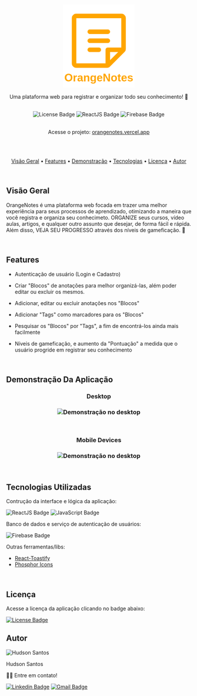 <div align="center">
  <br>
  <img src="src/assets/Logo.png" alt="Logo" height="225" width="">
  <p align="center">Uma plataforma web para registrar e organizar todo seu conhecimento! 🚀</p>
  <br>
</div>

<div align="center">
  <img src="https://img.shields.io/badge/license-MIT-%23ffa500?style=for-the-badge" alt="License Badge">
  <img src="https://img.shields.io/badge/make%20with-ReactJS-%23ffa500?style=for-the-badge&logo=react" alt="ReactJS Badge">
  <img src="https://img.shields.io/badge/make%20with-Firebase-%23ffa500?style=for-the-badge&logo=firebase" alt="Firebase Badge">
</div>
</br>

<p align="center">Acesse o projeto: <a href="https://orangenotes.vercel.app/">orangenotes.vercel.app</a></p>
</br>
</br>

<p align="center">
 <a href="#visao">Visão Geral</a> •
 <a href="#features">Features</a> • 
 <a href="#demo">Demonstração</a> • 
 <a href="#tecnologias">Tecnologias</a> • 
 <a href="#licenca">Licença</a> • 
 <a href="#autor">Autor</a>
</p>
</br>
  
<div id="visao">
  <h2>Visão Geral</h2>
  <p>OrangeNotes é uma plataforma web focada em trazer uma melhor experiência para seus processos de aprendizado, otimizando a maneira que você registra e organiza seu conhecimeto. ORGANIZE seus cursos, vídeo aulas, artigos, e qualquer outro assunto que desejar, de forma fácil e rápida. Além disso, VEJA SEU PROGRESSO através dos níveis de gameficação. 🚀 </p>
</div>
</br>

<div id="features">
  <h2>Features</h2>
  <ul>
    <li>
      <p>Autenticação de usuário (Login e Cadastro)</p>
    </li>
    <li>
      <p>Criar "Blocos" de anotações para melhor organizá-las, além poder editar ou excluir os mesmos.</p>
    </li>
    <li>
      <p>Adicionar, editar ou excluir anotações nos "Blocos"</p>
    </li>
    <li>
      <p>Adicionar "Tags" como marcadores para os "Blocos"</p>
    </li>
    <li>
      <p>Pesquisar os "Blocos" por "Tags", a fim de encontrá-los ainda mais facilmente</p>
    </li>
    <li>
      <p>Níveis de gameficação, e aumento da "Pontuação" a medida que o usuário progride em registrar seu conhecimento</p>
    </li>
  </ul>
</div>
</br>

<div id="demo">
  <h2>Demonstração Da Aplicação</h2>
  <div align="center">
    <h3>Desktop<h3>
    <img src="src/assets/demo.gif" alt="Demonstração no desktop" height="" width="">
  </div>
  
  </br>
  
   <div align="center">
    <h3>Mobile Devices<h3>
    <img src="src/assets/mobile-demo.gif" alt="Demonstração no desktop" height="" width="">
  </div>
</div>
</br>

<div id="tecnologias">
  <h2>Tecnologias Utilizadas</h2>
  <p>Contrução da interface e lógica da aplicação:</p>
  <img src="https://img.shields.io/badge/-Reactjs-gray?style=for-the-badge&logo=react" alt="ReactJS Badge">
  <img src="https://img.shields.io/badge/-javascript-gray?style=for-the-badge&logo=javascript" alt="JavaScript Badge">
  <p>Banco de dados e serviço de autenticação de usuários:</p>
  <img src="https://img.shields.io/badge/-firebase-gray?style=for-the-badge&logo=firebase" alt="Firebase Badge">
  <p>Outras ferramentas/libs:</p>
  <ul>
    <li>
      <a href="https://github.com/fkhadra/react-toastify">React-Toastify</a>
    </li>
    <li>
      <a href="https://github.com/phosphor-icons/phosphor-home">Phosphor Icons</a>
    </li>
  </ul>
</div>
</br>

<div id="licenca">
  <h2>Licença</h2>
  <p>Acesse a licença da aplicação clicando no badge abaixo:</p>
  <a href="https://github.com/hudsonsamuelsantos/orange-notes/blob/main/LICENSE.md">
    <img src="https://img.shields.io/badge/license-MIT-%23ffa500?style=for-the-badge" alt="License Badge">
  </a>
</div>

<div id="autor">
  <h2>Autor</h2>
  <img src="https://github.com/hudsonsamuelsantos.png" width="100px;" alt="Hudson Santos"/>
  <p>Hudson Santos</p>
  <p>👋🏽 Entre em contato!</p>
</div>

[![Linkedin Badge](https://img.shields.io/badge/LinkedIn-Hudson-%230A66C2?style=for-the-badge&logo=linkedin&link=https://www.linkedin.com/in/hudsonsamuelsantos/)](https://www.linkedin.com/in/hudsonsamuelsantos/) 
[![Gmail Badge](https://img.shields.io/badge/Gmail-hudsnss%40gmail.com-%23EA4335?style=for-the-badge&logo=gmail&link=mailto:hudsnss@gmail.com)](mailto:hudsnss@gmail.com)




